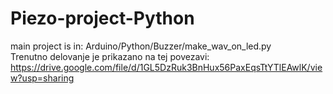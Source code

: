 # Piezo-project-Python
 
main project is in: Arduino/Python/Buzzer/make_wav_on_led.py <br>
Trenutno delovanje je prikazano na tej povezavi: https://drive.google.com/file/d/1GL5DzRuk3BnHux56PaxEqsTtYTlEAwlK/view?usp=sharing
